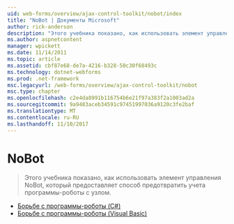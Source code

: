 ```yaml
---
uid: web-forms/overview/ajax-control-toolkit/nobot/index
title: "NoBot | Документы Microsoft"
author: rick-anderson
description: "Этого учебника показано, как использовать элемент управления NoBot, который предоставляет способ предотвратить учета программы-роботы с узлом."
ms.author: aspnetcontent
manager: wpickett
ms.date: 11/14/2011
ms.topic: article
ms.assetid: cbf87e68-de7a-4216-b328-50c30f68493c
ms.technology: dotnet-webforms
ms.prod: .net-framework
msc.legacyurl: /web-forms/overview/ajax-control-toolkit/nobot
msc.type: chapter
ms.openlocfilehash: c2e4da8991b116754b6e21f97a383f2a1003ad2a
ms.sourcegitcommit: 9a9483aceb34591c97451997036a9120c3fe2baf
ms.translationtype: MT
ms.contentlocale: ru-RU
ms.lasthandoff: 11/10/2017
---
```

<a name="nobot"></a>NoBot
====================
> Этого учебника показано, как использовать элемент управления NoBot, который предоставляет способ предотвратить учета программы-роботы с узлом.


- [Борьбе с программы-роботы (C#)](fighting-bots-cs.md)
- [Борьбе с программы-роботы (Visual Basic)](fighting-bots-vb.md)
